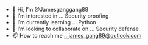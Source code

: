- 👋 Hi, I’m @Jamesganggang88
- 👀 I’m interested in ... Security proofing 
- 🌱 I’m currently learning ... Python 
- 💞️ I’m looking to collaborate on ... Security defense 
- 📫 How to reach me ...james_gang89@outlook.com 

<!---
Jamesganggang88/Jamesganggang88 is a ✨ special ✨ repository because its `README.md` (this file) appears on your GitHub profile.
You can click the Preview link to take a look at your changes.
--->
